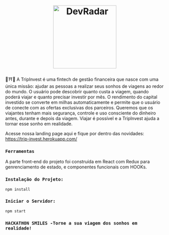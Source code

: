 <h1 align="center">
    <img alt="DevRadar" title="#delicinha" src="" width="200px" />
</h1>

🛫⛩👒 A TripInvest é uma fintech de gestão financeira que nasce com uma única missão: ajudar as pessoas a realizar seus sonhos de viagens ao redor do mundo. O usuário pode descobrir quanto custa a viagem, quando poderá viajar e quanto precisar investir por mês. O rendimento do capital investido se converte em milhas automaticamente e permite que o usuário de conecte com as ofertas exclusivas dos parceiros. Queremos que os viajantes tenham mais segurança,  controle e uso consciente do dinheiro antes, durante e depois da viagem. Viajar é possível e a TripInvest ajuda a tornar esse sonho em realidade.

Acesse nossa landing page aqui e fique por dentro das novidades: https://trip-invest.herokuapp.com/

### `Ferramentas`

A parte front-end do projeto foi construída em React com Redux para genrenciamento de estado, e componentes funcionais com HOOKs.

### `Instalação do Projeto:`

```
npm install
```
### `Iniciar o Servidor:`

```
npm start
```

### `HACKATHON SMILES -Torne a sua viagem dos sonhos em realidade!`


